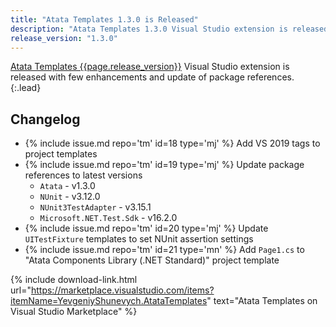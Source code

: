 ```yaml
---
title: "Atata Templates 1.3.0 is Released"
description: "Atata Templates 1.3.0 Visual Studio extension is released with few enhancements and update of package references."
release_version: "1.3.0"
---
```


[Atata Templates {{page.release_version}}](https://marketplace.visualstudio.com/items?itemName=YevgeniyShunevych.AtataTemplates)
Visual Studio extension is released with few enhancements and update of package references.
{:.lead}

<!--more-->

## Changelog

- &#8203;{% include issue.md repo='tm' id=18 type='mj' %} Add VS 2019 tags to project templates
- &#8203;{% include issue.md repo='tm' id=19 type='mj' %} Update package references to latest versions
  - `Atata` - v1.3.0
  - `NUnit` - v3.12.0
  - `NUnit3TestAdapter` - v3.15.1
  - `Microsoft.NET.Test.Sdk` - v16.2.0
- &#8203;{% include issue.md repo='tm' id=20 type='mj' %} Update `UITestFixture` templates to set NUnit assertion settings
- &#8203;{% include issue.md repo='tm' id=21 type='mn' %} Add `Page1.cs` to "Atata Components Library (.NET Standard)" project template

{% include download-link.html url="https://marketplace.visualstudio.com/items?itemName=YevgeniyShunevych.AtataTemplates" text="Atata Templates on Visual Studio Marketplace" %}